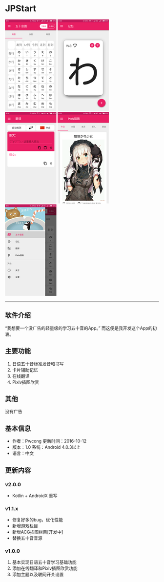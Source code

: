 # JPStart

![01](https://github.com/pwcong/SnapShot/blob/master/JPStart/imgs/1.png)
![02](https://github.com/pwcong/SnapShot/blob/master/JPStart/imgs/2.png)
![03](https://github.com/pwcong/SnapShot/blob/master/JPStart/imgs/3.png)
![04](https://github.com/pwcong/SnapShot/blob/master/JPStart/imgs/4.png)
![05](https://github.com/pwcong/SnapShot/blob/master/JPStart/imgs/5.png)

*********************

## 软件介绍
“我想要一个没广告的轻量级的学习五十音的App。”
而这便是我开发这个App的初衷。

## 主要功能
1. 日语五十音标准发音和书写
2. 卡片辅助记忆
3. 在线翻译
4. Pixiv插图欣赏

## 其他
没有广告

## 基本信息
* 作者：Pwcong	更新时间：2016-10-12
* 版本：1.0	系统：Android 4.0.3以上
* 语言：中文

## 更新内容
### v2.0.0
* Kotlin + AndroidX 重写

### v1.1.x
* 修复好多的bug，优化性能
* 新增游戏栏目
* 新增ACG插图栏目[开发中]
* 替换五十音音源

### v1.0.0
1. 基本实现日语五十音学习基础功能
2. 添加在线翻译和Pixiv插图欣赏功能
3. 添加主题以及联网开关设置